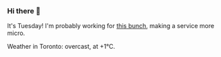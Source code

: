 ### Hi there :wave:

It's Tuesday! I'm probably working for [this bunch](https://github.com/kohofinancial), making a service more micro.

Weather in Toronto: overcast, at +1°C.
